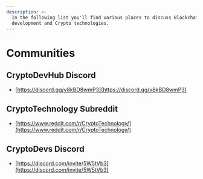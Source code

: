 ```yaml
---
description: >-
  In the following list you'll find various places to discuss Blockchain
  development and Crypto technologies.
---
```


# Communities

## CryptoDevHub Discord

* [https://discord.gg/v8kBD8wmP3](https://discord.gg/v8kBD8wmP3)

## CryptoTechnology Subreddit

* [https://www.reddit.com/r/CryptoTechnology/](https://www.reddit.com/r/CryptoTechnology/)

## CryptoDevs Discord

* [https://discord.com/invite/5W5tVb3](https://discord.com/invite/5W5tVb3)



